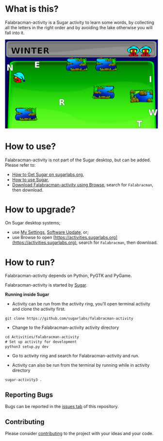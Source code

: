 What is this?
=============

Falabracman-activity is a Sugar activity to learn some words, by collecting all the letters in the right order and by avoiding the lake otherwise you will fall into it.

![Screenshot](screenshots/1.png)

How to use?
===========

Falabracman-activity is not part of the Sugar desktop, but can be added.  Please refer to:

* [How to Get Sugar on sugarlabs.org](https://sugarlabs.org/),
* [How to use Sugar](https://help.sugarlabs.org/),
* [Download Falabracman-activity using Browse](https://activities.sugarlabs.org/), search for `Falabracman`, then download.

How to upgrade?
===============

On Sugar desktop systems;
* use [My Settings](https://help.sugarlabs.org/my_settings.html), [Software Update](https://help.sugarlabs.org/my_settings.html#software-update), or;
* use Browse to open [https://activities.sugarlabs.org](https://activities.sugarlabs.org), search for `Falabracman`, then download.

How to run?
=================

Falabracman-activity depends on Python, PyGTK and PyGame.

Falabracman-activity is started by [Sugar](https://github.com/sugarlabs/sugar).

**Running inside Sugar**

- Activity can be run from the activity ring, you'll open
  terminal activity and clone the activity first.
```
git clone https://github.com/sugarlabs/falabracman-activity
```

- Change to the Falabracman-activity activity directory
```
cd Activities/falabracman-activity
# Set up activity for development 
python3 setup.py dev
```

- Go to activity ring and search for Falabracman-activity and run.

- Activity can also be run from the terminal by running while in
  activity directory
```
sugar-activity3 .
```

Reporting Bugs
--------------

Bugs can be reported in the
[issues tab](https://github.com/sugarlabs/falabracman-activity/issues)
of this repository.

Contributing
------------

Please consider [contributing](https://github.com/sugarlabs/sugar-docs/blob/master/src/contributing.md) to the project with your ideas and your code.